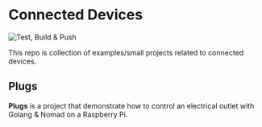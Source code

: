 # Connected Devices

![Test, Build & Push](https://github.com/julienlevasseur/connected-devices/workflows/Test,%20Build%20&%20Push/badge.svg)

This repo is collection of examples/small projects related to connected devices.

## Plugs

**Plugs** is a project that demonstrate how to control an electrical outlet with Golang & Nomad on a Raspberry Pi.
